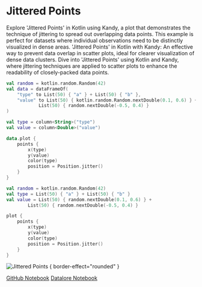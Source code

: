 # Jittered Points

<web-summary>
Explore 'Jittered Points' in Kotlin using Kandy, a plot that demonstrates the technique of jittering to spread out overlapping data points.
This example is perfect for datasets where individual observations need to be distinctly visualized in dense areas.
</web-summary>

<card-summary>
'Jittered Points' in Kotlin with Kandy: An effective way to prevent data overlap in scatter plots,
ideal for clearer visualization of dense data clusters.
</card-summary>

<link-summary>
Dive into 'Jittered Points' using Kotlin and Kandy, where jittering techniques are applied to scatter plots to enhance the readability of closely-packed data points.
</link-summary>


<!---IMPORT org.jetbrains.kotlinx.kandy.letsplot.samples.Points-->

<!---FUN jittered_points-->
<tabs>
<tab title="Dataframe">

```kotlin
val random = kotlin.random.Random(42)
val data = dataFrameOf(
    "type" to List(50) { "a" } + List(50) { "b" },
    "value" to List(50) { kotlin.random.Random.nextDouble(0.1, 0.6) } +
            List(50) { random.nextDouble(-0.5, 0.4) }
)

val type = column<String>("type")
val value = column<Double>("value")

data.plot {
    points {
        x(type)
        y(value)
        color(type)
        position = Position.jitter()
    }
}
```

</tab>
<tab title="Collections">

```kotlin
val random = kotlin.random.Random(42)
val type = List(50) { "a" } + List(50) { "b" }
val value = List(50) { random.nextDouble(0.1, 0.6) } +
        List(50) { random.nextDouble(-0.5, 0.4) }

plot {
    points {
        x(type)
        y(value)
        color(type)
        position = Position.jitter()
    }
}
```

</tab></tabs>
<!---END-->

![Jittered Points](jittered_points.svg) { border-effect="rounded" }

<seealso style="cards">
       <category ref="example-ktnb">
           <a href="https://github.com/Kotlin/kandy/blob/main/examples/notebooks/lets-plot/samples/points/jittered_points.ipynb" summary="View the notebook on our GitHub repository">GitHub Notebook</a>
           <a href="https://datalore.jetbrains.com/report/static/KQKedA4jDrKu63O53gEN0z/2nG3SGUxJmB6dCIPyMmDyh" summary="Experiment with this example on Datalore">Datalore Notebook</a>
       </category>
</seealso>
